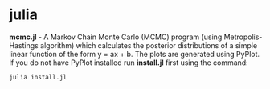 # julia

**mcmc.jl** - A Markov Chain Monte Carlo (MCMC) program (using Metropolis-Hastings algorithm) which calculates the posterior distributions of a simple linear function of the form y = ax + b. The plots are generated using PyPlot. If you do not have PyPlot installed run **install.jl** first using the command: 

```shell
julia install.jl
```
